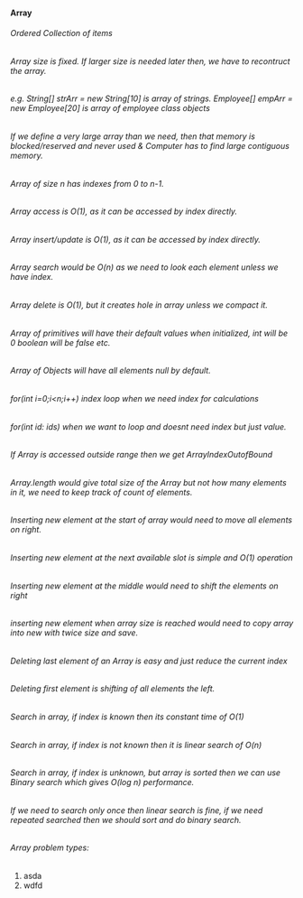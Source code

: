 #### Array
###### Ordered Collection of items
###### Array size is fixed. If larger size is needed later then, we have to recontruct the array.
###### e.g. String[] strArr = new String[10] is array of strings. Employee[] empArr = new Employee[20] is array of employee class objects
###### If we define a very large array than we need, then that memory is blocked/reserved and never used & Computer has to find large contiguous memory.
###### Array of size n has indexes from 0 to n-1. 
###### Array access is O(1), as it can be accessed by index directly.
###### Array insert/update is O(1), as it can be accessed by index directly.
###### Array search would be O(n) as we need to look each element unless we have index.
###### Array delete is O(1), but it creates hole in array unless we compact it.
###### Array of primitives will have their default values when initialized, int will be 0 boolean will be false etc.
###### Array of Objects will have all elements null by default.
###### for(int i=0;i<n;i++) index loop when we need index for calculations
###### for(int id: ids) when we want to loop and doesnt need index but just value.
###### If Array is accessed outside range then we get ArrayIndexOutofBound
###### Array.length would give total size of the Array but not how many elements in it, we need to keep track of count of elements.
###### Inserting new element at the start of array would need to move all elements on right. 
###### Inserting new element at the next available slot is simple and O(1) operation
###### Inserting new element at the middle would need to shift the elements on right
###### inserting new element when array size is reached would need to copy array into new with twice size and save.
###### Deleting last element of an Array is easy and just reduce the current index
###### Deleting first element is shifting of all elements the left.
###### Search in array, if index is known then its constant time of O(1)
###### Search in array, if index is not known then it is linear search of O(n)
###### Search in array, if index is unknown, but array is sorted then we can use Binary search which gives O(log n) performance.
###### If we need to search only once then linear search is fine, if we need repeated searched then we should sort and do binary search.
###### Array problem types:
1. asda
2. wdfd


